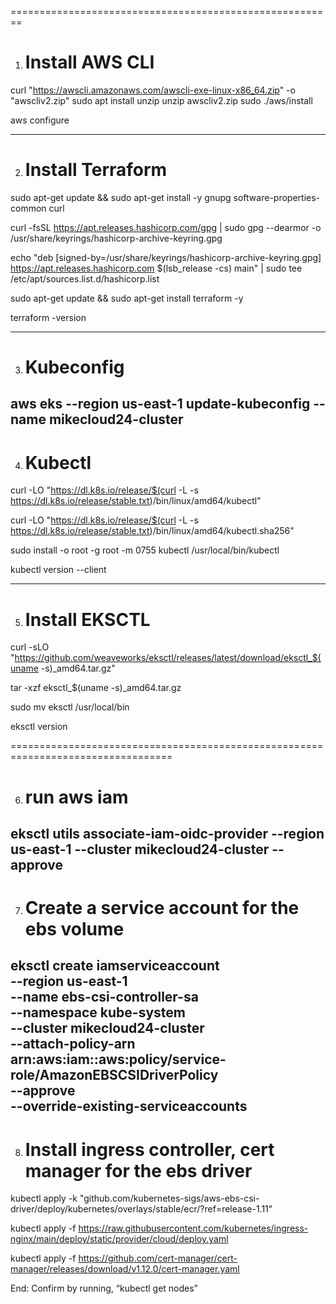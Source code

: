 
========================================================
1. # Install AWS CLI

curl "https://awscli.amazonaws.com/awscli-exe-linux-x86_64.zip" -o "awscliv2.zip"
sudo apt install unzip
unzip awscliv2.zip
sudo ./aws/install

aws configure

-------------------------------------------------------------------------------------
2.	# Install Terraform

sudo apt-get update && sudo apt-get install -y gnupg software-properties-common curl

curl -fsSL https://apt.releases.hashicorp.com/gpg | sudo gpg --dearmor -o /usr/share/keyrings/hashicorp-archive-keyring.gpg

echo "deb [signed-by=/usr/share/keyrings/hashicorp-archive-keyring.gpg] https://apt.releases.hashicorp.com $(lsb_release -cs) main" | sudo tee /etc/apt/sources.list.d/hashicorp.list

sudo apt-get update && sudo apt-get install terraform -y

terraform -version

-------------------------------------------------------------------------------------------
3.	# Kubeconfig
aws eks --region us-east-1 update-kubeconfig --name mikecloud24-cluster
---------------------------------------------------------------------------------

4.	# Kubectl
curl -LO "https://dl.k8s.io/release/$(curl -L -s https://dl.k8s.io/release/stable.txt)/bin/linux/amd64/kubectl"

curl -LO "https://dl.k8s.io/release/$(curl -L -s https://dl.k8s.io/release/stable.txt)/bin/linux/amd64/kubectl.sha256"
 
sudo install -o root -g root -m 0755 kubectl /usr/local/bin/kubectl

kubectl version --client

------------------------------------------------------------------------------------------------------------------------

5.	# Install EKSCTL
curl -sLO "https://github.com/weaveworks/eksctl/releases/latest/download/eksctl_$(uname -s)_amd64.tar.gz"

tar -xzf eksctl_$(uname -s)_amd64.tar.gz

sudo mv eksctl /usr/local/bin

eksctl version

==================================================================================

6.	# run aws iam
eksctl utils associate-iam-oidc-provider --region us-east-1 --cluster mikecloud24-cluster --approve
-----------------------------------------------------------------------------------------------

7.	# Create a service account for the ebs volume

eksctl create iamserviceaccount \
  --region us-east-1 \
  --name ebs-csi-controller-sa \
  --namespace kube-system \
  --cluster mikecloud24-cluster \
  --attach-policy-arn arn:aws:iam::aws:policy/service-role/AmazonEBSCSIDriverPolicy \
  --approve \
  --override-existing-serviceaccounts
-----------------------------------------------------------------------------------------------

8.	# Install ingress controller, cert manager for the ebs driver 

kubectl apply -k "github.com/kubernetes-sigs/aws-ebs-csi-driver/deploy/kubernetes/overlays/stable/ecr/?ref=release-1.11" 

kubectl apply -f https://raw.githubusercontent.com/kubernetes/ingress-nginx/main/deploy/static/provider/cloud/deploy.yaml 

kubectl apply -f https://github.com/cert-manager/cert-manager/releases/download/v1.12.0/cert-manager.yaml



End: Confirm by running, “kubectl get nodes”
